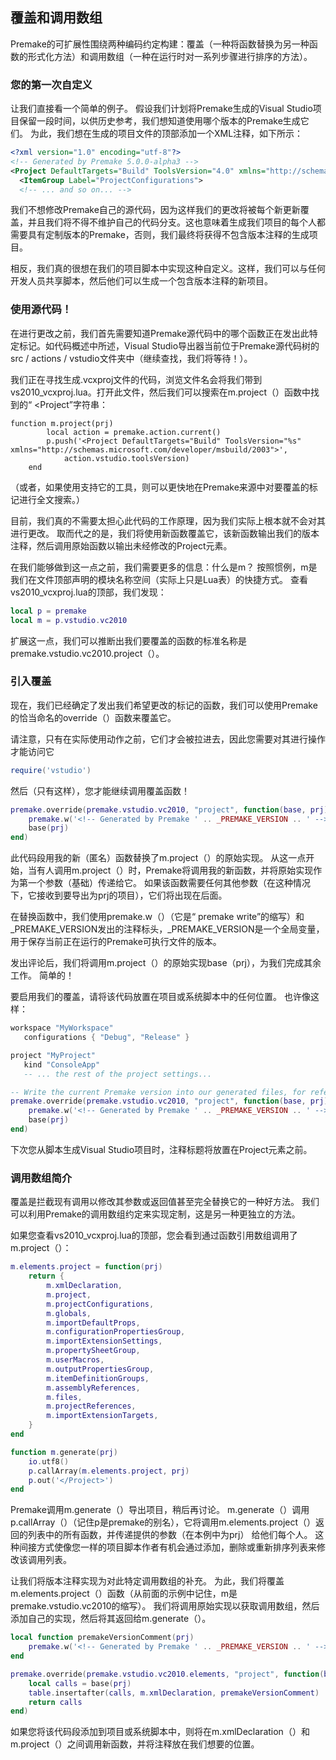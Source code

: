 ## 覆盖和调用数组

Premake的可扩展性围绕两种编码约定构建：覆盖（一种将函数替换为另一种函数的形式化方法）和调用数组（一种在运行时对一系列步骤进行排序的方法）。

### 您的第一次自定义

让我们直接看一个简单的例子。 假设我们计划将Premake生成的Visual Studio项目保留一段时间，以供历史参考，我们想知道使用哪个版本的Premake生成它们。 为此，我们想在生成的项目文件的顶部添加一个XML注释，如下所示：

```xml
<?xml version="1.0" encoding="utf-8"?>
<!-- Generated by Premake 5.0.0-alpha3 -->
<Project DefaultTargets="Build" ToolsVersion="4.0" xmlns="http://schemas.microsoft.com/developer/msbuild/2003">
  <ItemGroup Label="ProjectConfigurations">
  <!-- ... and so on... -->
```

我们不想修改Premake自己的源代码，因为这样我们的更改将被每个新更新覆盖，并且我们将不得不维护自己的代码分支。这也意味着生成我们项目的每个人都需要具有定制版本的Premake，否则，我们最终将获得不包含版本注释的生成项目。

相反，我们真的很想在我们的项目脚本中实现这种自定义。这样，我们可以与任何开发人员共享脚本，然后他们可以生成一个包含版本注释的新项目。

### 使用源代码！

在进行更改之前，我们首先需要知道Premake源代码中的哪个函数正在发出此特定标记。如代码概述中所述，Visual Studio导出器当前位于Premake源代码树的src / actions / vstudio文件夹中（继续查找，我们将等待！）。

我们正在寻找生成.vcxproj文件的代码，浏览文件名会将我们带到vs2010_vcxproj.lua。打开此文件，然后我们可以搜索在m.project（）函数中找到的“ <Project”字符串：

```
function m.project(prj)
        local action = premake.action.current()
        p.push('<Project DefaultTargets="Build" ToolsVersion="%s" xmlns="http://schemas.microsoft.com/developer/msbuild/2003">',
            action.vstudio.toolsVersion)
    end
```

（或者，如果使用支持它的工具，则可以更快地在Premake来源中对要覆盖的标记进行全文搜索。）

目前，我们真的不需要太担心此代码的工作原理，因为我们实际上根本就不会对其进行更改。 取而代之的是，我们将使用新函数覆盖它，该新函数输出我们的版本注释，然后调用原始函数以输出未经修改的Project元素。

在我们能够做到这一点之前，我们需要更多的信息：什么是m？ 按照惯例，m是我们在文件顶部声明的模块名称空间（实际上只是Lua表）的快捷方式。 查看vs2010_vcxproj.lua的顶部，我们发现：

```lua
local p = premake
local m = p.vstudio.vc2010
```

扩展这一点，我们可以推断出我们要覆盖的函数的标准名称是premake.vstudio.vc2010.project（）。

### 引入覆盖

现在，我们已经确定了发出我们希望更改的标记的函数，我们可以使用Premake的恰当命名的override（）函数来覆盖它。

请注意，只有在实际使用动作之前，它们才会被拉进去，因此您需要对其进行操作才能访问它

```lua
require('vstudio')
```

然后（只有这样），您才能继续调用覆盖函数！

```lua
premake.override(premake.vstudio.vc2010, "project", function(base, prj)
    premake.w('<!-- Generated by Premake ' .. _PREMAKE_VERSION .. ' -->')
    base(prj)
end)
```

此代码段用我的新（匿名）函数替换了m.project（）的原始实现。 从这一点开始，当有人调用m.project（）时，Premake将调用我的新函数，并将原始实现作为第一个参数（基础）传递给它。 如果该函数需要任何其他参数（在这种情况下，它接收到要导出为prj的项目），它们将出现在后面。

在替换函数中，我们使用premake.w（）（它是“ premake write”的缩写）和_PREMAKE_VERSION发出的注释标头，_PREMAKE_VERSION是一个全局变量，用于保存当前正在运行的Premake可执行文件的版本。

发出评论后，我们将调用m.project（）的原始实现base（prj），为我们完成其余工作。 简单的！

要启用我们的覆盖，请将该代码放置在项目或系统脚本中的任何位置。 也许像这样：

```lua
workspace "MyWorkspace"
   configurations { "Debug", "Release" }

project "MyProject"
   kind "ConsoleApp"
   -- ... the rest of the project settings...

-- Write the current Premake version into our generated files, for reference
premake.override(premake.vstudio.vc2010, "project", function(base, prj)
    premake.w('<!-- Generated by Premake ' .. _PREMAKE_VERSION .. ' -->')
    base(prj)
end)
```

下次您从脚本生成Visual Studio项目时，注释标题将放置在Project元素之前。

### 调用数组简介

覆盖是拦截现有调用以修改其参数或返回值甚至完全替换它的一种好方法。 我们可以利用Premake的调用数组约定来实现定制，这是另一种更独立的方法。

如果您查看vs2010_vcxproj.lua的顶部，您会看到通过函数引用数组调用了m.project（）：

```lua
m.elements.project = function(prj)
    return {
        m.xmlDeclaration,
        m.project,
        m.projectConfigurations,
        m.globals,
        m.importDefaultProps,
        m.configurationPropertiesGroup,
        m.importExtensionSettings,
        m.propertySheetGroup,
        m.userMacros,
        m.outputPropertiesGroup,
        m.itemDefinitionGroups,
        m.assemblyReferences,
        m.files,
        m.projectReferences,
        m.importExtensionTargets,
    }
end

function m.generate(prj)
    io.utf8()
    p.callArray(m.elements.project, prj)
    p.out('</Project>')
end
```

Premake调用m.generate（）导出项目，稍后再讨论。 m.generate（）调用p.callArray（）（记住p是premake的别名），它将调用m.elements.project（）返回的列表中的所有函数，并传递提供的参数（在本例中为prj） 给他们每个人。 这种间接方式使像您一样的项目脚本作者有机会通过添加，删除或重新排序列表来修改该调用列表。

让我们将版本注释实现为对此特定调用数组的补充。 为此，我们将覆盖m.elements.project（）函数（从前面的示例中记住，m是premake.vstudio.vc2010的缩写）。 我们将调用原始实现以获取调用数组，然后添加自己的实现，然后将其返回给m.generate（）。

```lua
local function premakeVersionComment(prj)
    premake.w('<!-- Generated by Premake ' .. _PREMAKE_VERSION .. ' -->')
end

premake.override(premake.vstudio.vc2010.elements, "project", function(base, prj)
    local calls = base(prj)
    table.insertafter(calls, m.xmlDeclaration, premakeVersionComment)
    return calls
end)
```

如果您将该代码段添加到项目或系统脚本中，则将在m.xmlDeclaration（）和m.project（）之间调用新函数，并将注释放在我们想要的位置。
